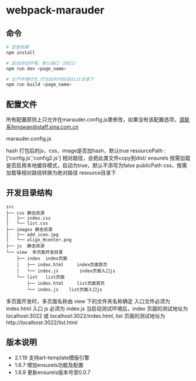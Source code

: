 # webpack-marauder

## 命令

``` bash
# 安装依赖
npm install

# 启动测试环境，默认端口（3022）
npm run dev <page_name>

# 生产环境打包,打包后的代码在dist目录下
npm run build <page_name>
```

## 配置文件
所有配置原则上只允许在marauder.config.js里修改，如果没有该配置选项，请联系fengwan@staff.sina.com.cn

marauder.config.js

hash  		打包后的js，css，image是否加hash，默认true
resourcePath : ['config.js','config2.js'] 相对路径，会把此类文件copy到dist/
ensurels   按需加载是否启用本地缓存模式，启动为true，默认不添写为false
publicPath css、按需加载等相对路径转换为绝对路径
resource目录下


## 开发目录结构
```
src
├── css	静态资源
│   ├── index.css
│   └── list.css
├── images 静态资源
│   ├── add_icon.jpg
│   └── align_Hcenter.png
├── js	静态资源
└── view  多页面开发目录
    ├── index  index页面
    │   ├── index.html     index页面首页
    │   └── index.js  		index页面入口js
    └── list   list页面
        ├── index.html     list页面首页
        └── index.js	list页面入口js
```

多页面开发时，多页面名称由 view 下的文件夹名称确定
入口文件必须为 index.html
入口 js 必须为 index.js
当启动测试环境后，index 页面的测试地址为 localhost:3022 或 localhost:3022/index.html,
list 页面的测试地址为 http://localhost:3022/list.html

## 版本说明
- 2.1.19 支持art-template模版引擎
- 1.6.7 增加ensurels功能及配置
- 1.6.9 更新ensurels版本号至0.0.7

